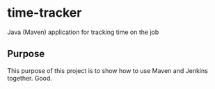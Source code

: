 # time-tracker
Java (Maven) application for tracking time on the job

## Purpose

This purpose of this project is to show how to use Maven and Jenkins together. Good.
